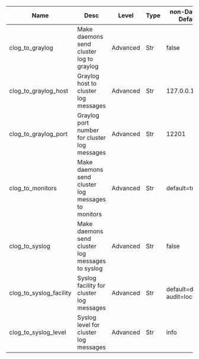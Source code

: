| Name | Desc | Level | Type | non-Daemon Default | Daemon Default | Min | Max | Valid Values | verbatim | See also | Flags | Services | Validator | Long Desc | Tags |
| --- | --- | --- | --- | --- | --- | --- | --- | --- | --- | --- | --- | --- | --- | --- | --- |
| <span id="SP_clog_to_graylog">clog_to_graylog</span> |  Make daemons send cluster log to graylog | Advanced | Str | false |  |  |  |  |  |  | RUNTIME | ["mon", "mgr", "osd", "mds"] |  |  |  |
| <span id="SP_clog_to_graylog_host">clog_to_graylog_host</span> |  Graylog host to cluster log messages | Advanced | Str | 127.0.0.1 |  |  |  |  |  | [[clog_to_graylog](./global/clog.md#SP_clog_to_graylog)] | RUNTIME | ["mon", "mgr", "osd", "mds"] |  |  |  |
| <span id="SP_clog_to_graylog_port">clog_to_graylog_port</span> |  Graylog port number for cluster log messages | Advanced | Str | 12201 |  |  |  |  |  | [[clog_to_graylog](./global/clog.md#SP_clog_to_graylog)] | RUNTIME | ["mon", "mgr", "osd", "mds"] |  |  |  |
| <span id="SP_clog_to_monitors">clog_to_monitors</span> |  Make daemons send cluster log messages to monitors | Advanced | Str | default=true |  |  |  |  |  |  | RUNTIME | ["mgr", "osd", "mds"] |  |  |  |
| <span id="SP_clog_to_syslog">clog_to_syslog</span> |  Make daemons send cluster log messages to syslog | Advanced | Str | false |  |  |  |  |  |  | RUNTIME | ["mon", "mgr", "osd", "mds"] |  |  |  |
| <span id="SP_clog_to_syslog_facility">clog_to_syslog_facility</span> |  Syslog facility for cluster log messages | Advanced | Str | default=daemon audit=local0 |  |  |  |  |  | [[clog_to_syslog](./global/clog.md#SP_clog_to_syslog)] | RUNTIME | ["mon", "mgr", "osd", "mds"] |  |  |  |
| <span id="SP_clog_to_syslog_level">clog_to_syslog_level</span> |  Syslog level for cluster log messages | Advanced | Str | info |  |  |  |  |  | [[clog_to_syslog](./global/clog.md#SP_clog_to_syslog)] | RUNTIME | ["mon", "mgr", "osd", "mds"] |  |  |  |
